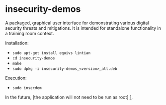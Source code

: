 insecurity-demos
=============

A packaged, graphical user interface for demonstrating various digital
security threats and mitigations. It is intended for standalone
functionality in a training room context.

Installation:
* `sudo apt-get install equivs lintian`
* `cd insecurity-demos`
* `make`
* `sudo dpkg -i insecurity-demos_<version>_all.deb`

Execution:
* `sudo insecdem`

In the future, [the application will not need to be run as root] [1].

  [1]: https://github.com/schloss/insecurity-demos/issues/9 "Github issue #9"
